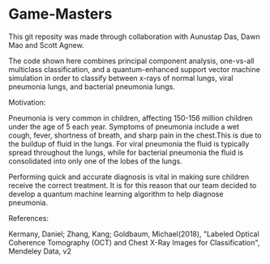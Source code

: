 # Game-Masters

This git reposity was made through collaboration with Aunustap Das, Dawn Mao and Scott Agnew.

The code shown here combines principal component analysis, one-vs-all multiclass classification, and a quantum-enhanced support vector machine simulation in order to classify between x-rays of normal lungs, viral pneumonia lungs, and bacterial pneumonia lungs. 

Motivation:

Pneumonia is very common in children, affecting 150-156 million children under the age of 5 each year. Symptoms of pneumonia include a wet cough, fever, shortness of breath, and sharp pain in the chest.This is due to the buildup of fluid in the lungs. For viral pneumonia the fluid is typically spread throughout the lungs, while for bacterial pneumonia the fluid is consolidated into only one of the lobes of the lungs.

Performing quick and accurate diagnosis is vital in making sure children receive the correct treatment. It is for this reason that our team decided to develop a quantum machine learning algorithm to help diagnose pneumonia. 

References:

Kermany, Daniel; Zhang, Kang; Goldbaum, Michael(2018), "Labeled Optical Coherence Tomography (OCT) and Chest X-Ray Images for Classification", Mendeley Data, v2
